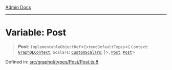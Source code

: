 [Admin Docs](/)

***

# Variable: Post

> **Post**: `ImplementableObjectRef`\<`ExtendDefaultTypes`\<\{ `Context`: [`GraphQLContext`](../../../../context/type-aliases/GraphQLContext.md); `Scalars`: [`CustomScalars`](../../../../scalars/type-aliases/CustomScalars.md); \}\>, [`Post`](../type-aliases/Post.md), [`Post`](../type-aliases/Post.md)\>

Defined in: [src/graphql/types/Post/Post.ts:8](https://github.com/PalisadoesFoundation/talawa-api/blob/31af62eb801979353402f1e291e74768cd64d85c/src/graphql/types/Post/Post.ts#L8)
